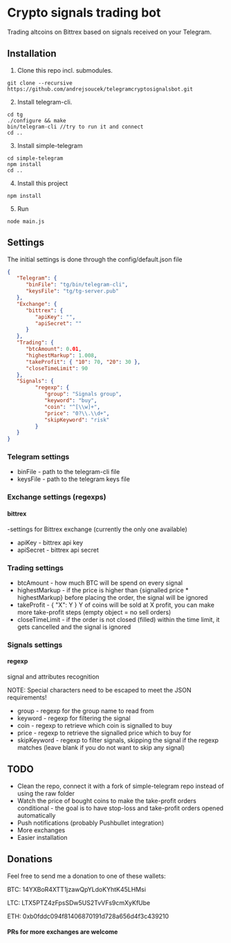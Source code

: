 # Crypto signals trading bot
Trading altcoins on Bittrex based on signals received on your Telegram.

## Installation
1. Clone this repo incl. submodules.
```
git clone --recursive https://github.com/andrejsoucek/telegramcryptosignalsbot.git
```
2. Install telegram-cli.
```
cd tg
./configure && make
bin/telegram-cli //try to run it and connect
cd ..
```
3. Install simple-telegram
```
cd simple-telegram
npm install
cd ..
```
4. Install this project
```
npm install
```
5. Run
```
node main.js
```

## Settings
The initial settings is done through the config/default.json file
```json
{
   "Telegram": {
      "binFile": "tg/bin/telegram-cli",
      "keysFile": "tg/tg-server.pub"
   },
   "Exchange": {
      "bittrex": {
         "apiKey": "",
         "apiSecret": ""
      }
   },
   "Trading": {
      "btcAmount": 0.01,
      "highestMarkup": 1.008,
      "takeProfit": { "10": 70, "20": 30 },
      "closeTimeLimit": 90
   },
   "Signals": {
         "regexp": {
            "group": "Signals group",
            "keyword": "buy",
            "coin": "^[\\w]+",
            "price": "0?\\.\\d+",
            "skipKeyword": "risk"
         }
   }
}
```
### Telegram settings
* binFile - path to the telegram-cli file
* keysFile - path to the telegram keys file
### Exchange settings (regexps)
#### bittrex
-settings for Bittrex exchange (currently the only one available)
* apiKey - bittrex api key
* apiSecret - bittrex api secret
### Trading settings
* btcAmount - how much BTC will be spend on every signal
* highestMarkup - if the price is higher than {signalled price * highestMarkup} before placing the order, the signal will be ignored
* takeProfit - { "X": Y } Y of coins will be sold at X profit, you can make more take-profit steps (empty object = no sell orders)
* closeTimeLimit - if the order is not closed (filled) within the time limit, it gets cancelled and the signal is ignored
### Signals settings
#### regexp
signal and attributes recognition

NOTE: Special characters need to be escaped to meet the JSON requirements!
* group - regexp for the group name to read from
* keyword - regexp for filtering the signal
* coin - regexp to retrieve which coin is signalled to buy
* price - regexp to retrieve the signalled price which to buy for
* skipKeyword - regexp to filter signals, skipping the signal if the regexp matches (leave blank if you do not want to skip any signal)


## TODO
* Clean the repo, connect it with a fork of simple-telegram repo instead of using the raw folder
* Watch the price of bought coins to make the take-profit orders conditional - the goal is to have stop-loss and take-profit orders opened automatically
* Push notifications (probably Pushbullet integration)
* More exchanges
* Easier installation

## Donations
Feel free to send me a donation to one of these wallets:

BTC: 14YXBoR4XTT1jzawQpYLdoKYhtK45LHMsi

LTC: LTX5PTZ4zFpsSDw5US2TvVFs9cmXyKfUbe

ETH: 0xb0fddc094f81406870191d728a656d4f3c439210

#### PRs for more exchanges are welcome
